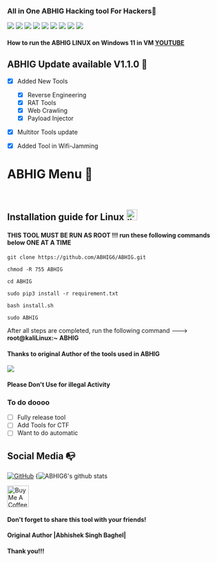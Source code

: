 ### All in One ABHIG Hacking tool For Hackers🥇
![](https://img.shields.io/github/license/ABHIG6/ABHIG)
![](https://img.shields.io/github/issues/ABHIG6/ABHIG)
![](https://img.shields.io/github/issues-closed/ABHIG6/hackingtool)
![](https://img.shields.io/badge/Python-3-blue)
![](https://img.shields.io/github/forks/ABHIG6/ABHIG)
![](https://img.shields.io/github/stars/ABHIG6/ABHIG)
![](https://img.shields.io/github/last-commit/ABHIG6/ABHIG)
![](http://github.com/ABHIG6/ABHIG)
![](https://img.shields.io/badge/platform-Linux%20%7C%20KaliLinux%20%7C%20ParrotOs-blue)

#### How to run the ABHIG LINUX on Windows 11 in VM [YOUTUBE]()

## ABHIG Update available V1.1.0 🚀 
- [x] Added New Tools 
    - [x] Reverse Engineering
    - [x] RAT Tools
    - [x] Web Crawling 
    - [x] Payload Injector
- [x] Multitor Tools update
- [X] Added Tool in Wifi-Jamming


# ABHIG Menu 🧰

![]()
![]()
![]()
![]()
![]()

## Installation guide for Linux <img src="https://konpa.github.io/devicon/devicon.git/icons/linux/linux-original.svg" alt="linux" width="25" height="25"/></p><p align="center">

#### THIS TOOL MUST BE RUN AS ROOT !!! run these following commands below ONE AT A TIME 

    git clone https://github.com/ABHIG6/ABHIG.git
    
    chmod -R 755 ABHIG  
    
    cd ABHIG
    
    sudo pip3 install -r requirement.txt
    
    bash install.sh
    
    sudo ABHIG

After all steps are completed, run the following command ---> **root@kaliLinux:~** **ABHIG**

#### Thanks to original Author of the tools used in ABHIG

<img src ="https://img.shields.io/badge/Important-notice-red" />
<h4>Please Don't Use for illegal Activity</h4>

### To do doooo
- [ ] Fully release tool 
- [ ] Add Tools for CTF
- [ ] Want to do automatic 

## Social Media :mailbox_with_no_mail:
[![GitHub](https://img.shields.io/badge/-GitHub-181717?style=flat-square&logo=github&link=https://github.com/ABHIG6/)](https://github.com/ABHIG6/)
{![ABHIG6's github stats](https://github-readme-stats.vercel.app/api?username=ABHIG6&show_icons=true&title_color=fff&icon_color=79ff97&text_color=9f9f9f&bg_color=151515)

<a href="https://www.buymeacoffee.com/ABHIG6" target="_blank"><img src="https://cdn.buymeacoffee.com/buttons/arial-yellow.png" alt="Buy Me A Coffee" style="height: 50px !important;width: 50px !important;"></a>

#### Don't forget to share this tool with your friends!
#### Original Author |Abhishek Singh Baghel|
#### Thank you!!!
